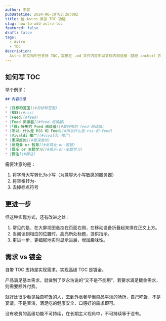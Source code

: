 ```yaml
---
author: 李昆
pubDatetime: 2024-06-30T02:28:00Z
title: 给 Astro 添加 TOC 功能
slug: how-to-add-astro-toc
featured: false
draft: false
tags:
  - Astro
  - TOC
description:
  Astro 的文档中已支持 TOC，需要在 .md 文件内容中以文档内部连接（锚链 anchor）方式写目录。
---
```


## 如何写 TOC

举个例子：

``` markdown
## 内容目录

* [目标和范围](#目标和范围)
* [RSS](#rss)
* [Feed](#feed)
* [Feed 阅读器](#feed-阅读器)
* [「最」好用的 Feed 阅读器](#最好用的-feed-阅读器)
* [所以，什么是 RSS 和 Feed](#所以什么是-rss-和-feed)
* [Vivaldi 推广](#vivaldi-推广)
* [更深度的](#更深度的)
* [反商业 or 智慧](#反商业-or-智慧)
* [娱乐 or 主题学习](#娱乐-or-主题学习)
* [脚注](#脚注)
```

需要注意的是：

1. 将字母大写转化为小写（为兼容大小写敏感的服务器）
2. 将空格转为-
3. 去掉标点符号

## 更进一步

但这种实现方式，还有改进之处：

1. 常见的是，在大屏视图悬挂在页面右侧，在移动设备折叠起来排在正文上方。
2. 当阅读到相应的位置时，高亮所处标题，提供指示。
3. 更进一步，更细腻地实时显示进展，增加趣味性。

## 需求 vs 镀金

自带 TOC 支持是实现需求，实现高级 TOC 是镀金。

产品满足基本需求，就做到了罗永浩说的“又不是不能用”，若要求满足镀金需求，则需要额外付费。

就好比很少看见独自吃饭的人，去到外表奢华但菜品平淡的场所，自己吃饭，不是宴请，不是表演，满足吃的健康安全、口感好的需求即可。

没有收费的高级功能不可持续，在长期主义视角中，不可持续等于没有。